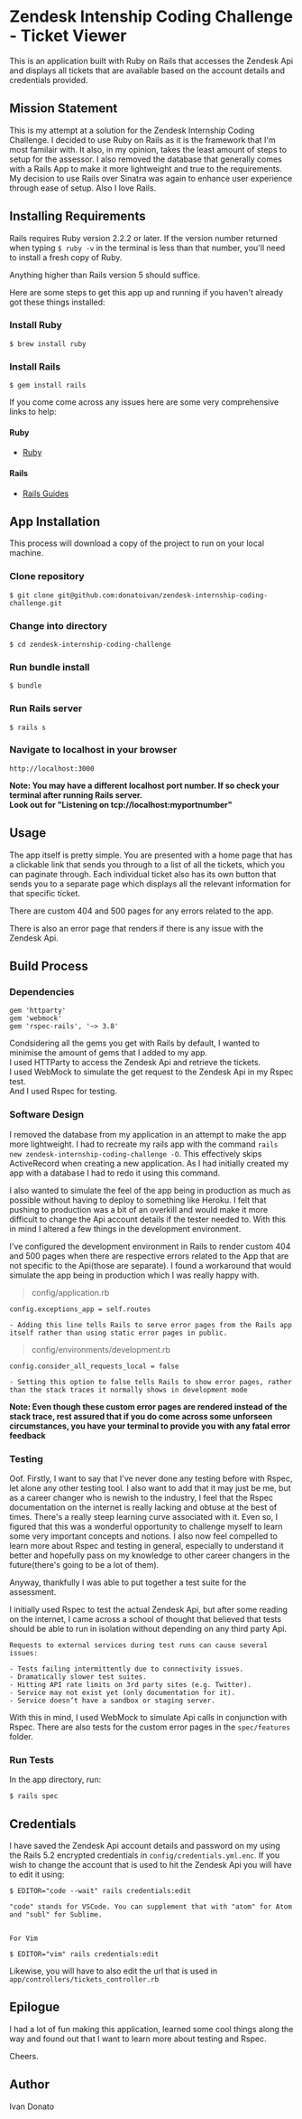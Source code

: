 # Zendesk Intenship Coding Challenge - Ticket Viewer

This is an application built with Ruby on Rails that accesses the Zendesk Api and displays all tickets that are available based on the account details and credentials provided.


## Mission Statement

This is my attempt at a solution for the Zendesk Internship Coding Challenge. 
I decided to use Ruby on Rails as it is the framework that I'm most familair with. It also, in my opinion, takes the least amount of steps to setup for the assessor. 
I also removed the database that generally comes with a Rails App to make it more lightweight and true to the requirements. 
My decision to use Rails over Sinatra was again to enhance user experience through ease of setup. Also I love Rails.

## Installing Requirements

Rails requires Ruby version 2.2.2 or later. If the version number returned when typing `$ ruby -v` in the terminal is less than that number, you'll need to install a fresh copy of Ruby.

Anything higher than Rails version 5 should suffice.

Here are some steps to get this app up and running if you haven't already got these things installed:

### Install Ruby

```
$ brew install ruby
```

### Install Rails

```
$ gem install rails
```

If you come come across any issues here are some very comprehensive links to help:

#### Ruby

 - [Ruby](https://www.ruby-lang.org/en/documentation/installation/)
 
#### Rails
 - [Rails Guides](https://guides.rubyonrails.org/getting_started.html)




## App Installation

This process will download a copy of the project to run on your local machine.

### Clone repository

```
$ git clone git@github.com:donatoivan/zendesk-internship-coding-challenge.git
```

### Change into directory

```
$ cd zendesk-internship-coding-challenge
```

### Run bundle install

```
$ bundle
```

### Run Rails server

```
$ rails s
```
### Navigate to localhost in your browser

```
http://localhost:3000
```

**Note: You may have a different localhost port number. If so check your terminal after running Rails server.**\
**Look out for "Listening on tcp://localhost:myportnumber"**



## Usage

The app itself is pretty simple. You are presented with a home page that has a clickable link that sends you through to a list of all the tickets, which you can paginate through. Each individual ticket also has its own button that sends you to a separate page which displays all the relevant information for that specific ticket.

There are custom 404 and 500 pages for any errors related to the app.

There is also an error page that renders if there is any issue with the Zendesk Api.


## Build Process

### Dependencies

```
gem 'httparty'
gem 'webmock'
gem 'rspec-rails', '~> 3.8'
```

Condsidering all the gems you get with Rails by default, I wanted to minimise the amount of gems that I added to my app.\
I used HTTParty to access the Zendesk Api and retrieve the tickets.\
I used WebMock to simulate the get request to the Zendesk Api in my Rspec test.\
And I used Rspec for testing.

### Software Design

I removed the database from my application in an attempt to make the app more lightweight. I had to recreate my rails app with the command `rails new zendesk-internship-coding-challenge -O`. This effectively skips ActiveRecord when creating a new application. As I had initially created my app with a database I had to redo it using this command.

I also wanted to simulate the feel of the app being in production as much as possible without having to deploy to something like Heroku. I felt that pushing to production was a bit of an overkill and would make it more difficult to change the Api account details if the tester needed to. With this in mind I altered a few things in the development environment.

I've configured the development environment in Rails to render custom 404 and 500 pages when there are respective errors related to the App that are not specific to the Api(those are separate). I found a workaround that would simulate the app being in production which I was really happy with.


> config/application.rb
```
config.exceptions_app = self.routes

- Adding this line tells Rails to serve error pages from the Rails app itself rather than using static error pages in public.

```

> config/environments/development.rb
```
config.consider_all_requests_local = false

- Setting this option to false tells Rails to show error pages, rather than the stack traces it normally shows in development mode

```

**Note: Even though these custom error pages are rendered instead of the stack trace, rest assured that if you do come across some unforseen circumstances, you have your terminal to provide you with any fatal error feedback**

### Testing

Oof. Firstly, I want to say that I've never done any testing before with Rspec, let alone any other testing tool. I also want to add that it may just be me, but as a career changer who is newish to the industry, I feel that the Rspec documentation on the internet is really lacking and obtuse at the best of times. There's a really steep learning curve associated with it. Even so, I figured that this was a wonderful opportunity to challenge myself to learn some very important concepts and notions. I also now feel compelled to learn more about Rspec and testing in general, especially to understand it better and hopefully pass on my knowledge to other career changers in the future(there's going to be a lot of them).

Anyway, thankfully I was able to put together a test suite for the assessment.

I initially used Rspec to test the actual Zendesk Api, but after some reading on the internet, I came across a school of thought that believed that tests should be able to run in isolation without depending on any third party Api.

```
Requests to external services during test runs can cause several issues:

- Tests failing intermittently due to connectivity issues.
- Dramatically slower test suites.
- Hitting API rate limits on 3rd party sites (e.g. Twitter).
- Service may not exist yet (only documentation for it).
- Service doesn’t have a sandbox or staging server.
```

With this in mind, I used WebMock to simulate Api calls in conjunction with Rspec.
There are also tests for the custom error pages in the `spec/features` folder.


### Run Tests

In the app directory, run:
```
$ rails spec
```

## Credentials

I have saved the Zendesk Api account details and password on my using the Rails 5.2 encrypted credentials in `config/credentials.yml.enc`.
If you wish to change the account that is used to hit the Zendesk Api you will have to edit it using:

```
$ EDITOR="code --wait" rails credentials:edit

"code" stands for VSCode. You can supplement that with "atom" for Atom and "subl" for Sublime.


For Vim

$ EDITOR="vim" rails credentials:edit
```

Likewise, you will have to also edit the url that is used in `app/controllers/tickets_controller.rb`

## Epilogue

I had a lot of fun making this application, learned some cool things along the way and found out that I want to learn more about testing and Rspec.

Cheers.

## Author

Ivan Donato
